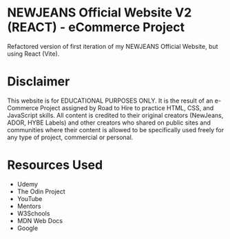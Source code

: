 # NEWJEANS Official Website V2 (REACT) - eCommerce Project

Refactored version of first iteration of my NEWJEANS Official Website, but using React (Vite). 

# Disclaimer
This website is for EDUCATIONAL PURPOSES ONLY. It is the result of an e-Commerce Project assigned by Road to Hire to practice HTML, CSS, and JavaScript skills. All content is credited to their original creators (NewJeans, ADOR, HYBE Labels) and other creators who shared on public sites and communities where their content is allowed to be specifically used freely for any type of project, commercial or personal.

# Resources Used
- Udemy
- The Odin Project
- YouTube
- Mentors
- W3Schools
- MDN Web Docs
- Google
